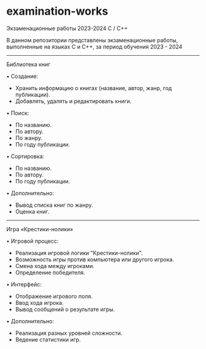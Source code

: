 # examination-works
Экзаменационные работы 2023-2024 С / C++

В данном репозитории представлены экзаменационные работы, выполненные на языках C и C++, за период обучения 2023 - 2024

----- ----- ----- ----- -----

Библиотека книг

• Создание:
- Хранить информацию о книгах (название, автор, жанр, год публикации).
- Добавлять, удалять и редактировать книги.

• Поиск:
- По названию.
- По автору.
- По жанру.
- По году публикации.

• Сортировка:
- По названию.
- По автору.
- По году публикации.

• Дополнительно:
- Вывод списка книг по жанру.
- Оценка книг.

----- ----- ----- ----- -----

Игра «Крестики-нолики»

• Игровой процесс:
- Реализация игровой логики "Крестики-нолики".
- Возможность игры против компьютера или другого игрока.
- Смена хода между игроками.
- Определение победителя.

• Интерфейс:
- Отображение игрового поля.
- Ввод хода игрока.
- Вывод сообщений о результате игры.

• Дополнительно:
- Реализация разных уровней сложности.
- Ведение статистики игр.
